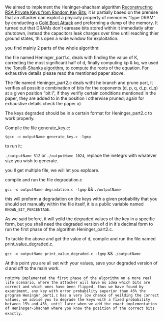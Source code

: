 We aimed to implement the Heninger-shacham algorithm [Reconstructing RSA Private Keys from Random Key Bits](https://link.springer.com/chapter/10.1007/978-3-642-03356-8_1), it is partially based on the premise that an attacker can exploit a phyicaly property of memories "type DRAM" by conducting a [Cold Boot Attack](https://citp.princeton.edu/our-work/memory/) and preforming a dump of the memory.
It turned out that DRAMs don't earease bits stored within it immediatly after shutdown, instead the capacitors leak charges over time until reaching thier ground states, this open a wide window for exploitation.

you find mainly 2 parts of the whole algorithm:

the file named Heninger_part1.c, deals with finding the value of K, correcting the most significant half of d, finally computing kp & kq, we used the [Tonelli-Shanks algorithm](https://en.wikipedia.org/wiki/Tonelli%E2%80%93Shanks_algorithm), to compute the roots of the equation.
For exhaustive details please read the mentioned paper above.

The file named  Heninger_part2.c deals witht he branch and prune part, it verifies all possible combination of bits for the coponents (d, p, q, d_p, d_q) at a given position "bit i", if they verifiy certain conditions mentioned in the paper, they are added to in the position i otherwise pruned; again for exhaustive details check the paper x)

The keys degraded should be in a certain format for Heninger_part2.c to work properly.

Compile the file generate_key.c:

`$gcc -o outputName generate_key.c -lgmp`

to run it:

`./outputName 512` or `./outputName 1024`, replace the inetegrs with whatever size you wish to generate.

you ll get multiple file, we will let you exploare.

compile and run the file degradation.c

`gcc -o outputName degradation.c -lgmp` && `./outputName`

this will preform a degradation on the keys with a given probability that you should set manually within the file itself, it is a public variable named `KNOWN_BIT_PERCENTAGE`.

As we said before, it will yeild the degraded values of the key in a specific form, but you shall need the degraded version of d in it's decimal form to run the first phase of the algorithm Heninger_part2.c.

To tackle the above and get the value of d, compile and run the file named print_value_degraded.c.

`gcc -o outputName print_value_degraded.c -lgmp` && `./outputName`

At this point you are all set with your values, save your degraded version of d and off to the main work.

note:`We implemented the first phase of the algorithm on a more real life scenario, where the attacker will have no idea which bits are correct and which ones have been flipped, thus we have found by experiment, any key with error probability superior than 45% the program Heninger_part1.c has a very low chance of yeilding the correct values, we advise you to degrade the keys with a fixed probability between 15% and 45%, until later when we add the exact implementation of Heninsger-Shacham where you know the position of the correct bits exactly`.












